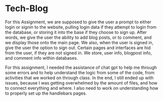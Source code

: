 # Tech-Blog

For this Assignment, we are supposed to give the user a prompt to either login or signin to the website, pulling login data if they attempt to login from the database, or storing it into the base if they choose to sign up. After words, we give the user the ability to add blog posts, or to comment, and we display those onto the main page. We also, when the user is signed in, give the user the option to sign out. Certain pages and interfaces are hid from the user, if they are not signed in. We store, user info, blogpost info, and comment info within databases.

For this assignment, I needed the assistance of chat gpt to help me through some errors and to help understand the logic from some of the code, from activities that we worked on through class. In the end, I still ended up with issues, because I was getting overwhelmed by the amount of files, and how to connect everything and where. I also need to work on understanding how to properly set up the handlebars pages.
